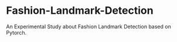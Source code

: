 # Fashion-Landmark-Detection
An Experimental Study about Fashion Landmark Detection based on Pytorch.
